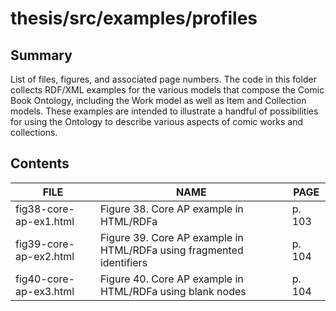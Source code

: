 # thesis/src/examples/profiles

## Summary

List of files, figures, and associated page numbers. The code in this folder collects RDF/XML examples for the various models that compose the Comic Book Ontology, including the Work model as well as Item and Collection models. These examples are intended to illustrate a handful of possibilities for using the Ontology to describe various aspects of comic works and collections.

## Contents

FILE|NAME|PAGE
----|----|----|
fig38-core-ap-ex1.html|Figure 38. Core AP example in HTML/RDFa|p. 103
fig39-core-ap-ex2.html|Figure 39. Core AP example in HTML/RDFa using fragmented identifiers|p. 104
fig40-core-ap-ex3.html|Figure 40. Core AP example in HTML/RDFa using blank nodes|p. 104


